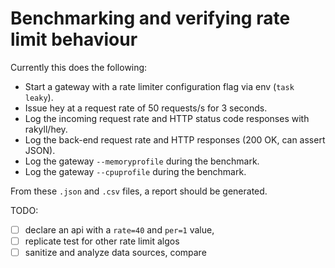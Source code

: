 # Benchmarking and verifying rate limit behaviour

Currently this does the following:

- Start a gateway with a rate limiter configuration flag via env (`task leaky`).
- Issue hey at a request rate of 50 requests/s for 3 seconds.
- Log the incoming request rate and HTTP status code responses with rakyll/hey.
- Log the back-end request rate and HTTP responses (200 OK, can assert JSON).
- Log the gateway `--memoryprofile` during the benchmark.
- Log the gateway `--cpuprofile` during the benchmark.

From these `.json` and `.csv` files, a report should be generated.

TODO:

- [ ] declare an api with a `rate=40` and `per=1` value,
- [ ] replicate test for other rate limit algos
- [ ] sanitize and analyze data sources, compare
